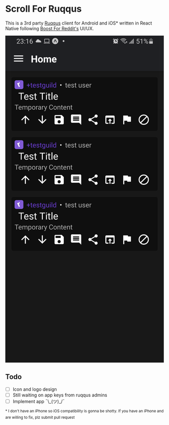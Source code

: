 # Scroll For Ruqqus

This is a 3rd party [Ruqqus](https://ruqqus.com/) client for Android and iOS\* written in React Native following [Boost For Reddit's](https://play.google.com/store/apps/details?id=com.rubenmayayo.reddit) UI/UX.

![initial dev screenshot](docs/readme/initialdevscreenshot.png)


## Todo

- [ ] Icon and logo design
- [ ] Still waiting on app keys from ruqqus admins
- [ ] Implement app ¯\\\_(ツ)_/¯

<sup>* I don't have an iPhone so iOS compatibility is gonna be shotty. If you have an iPhone and are willing to fix, plz submit pull request</sup>